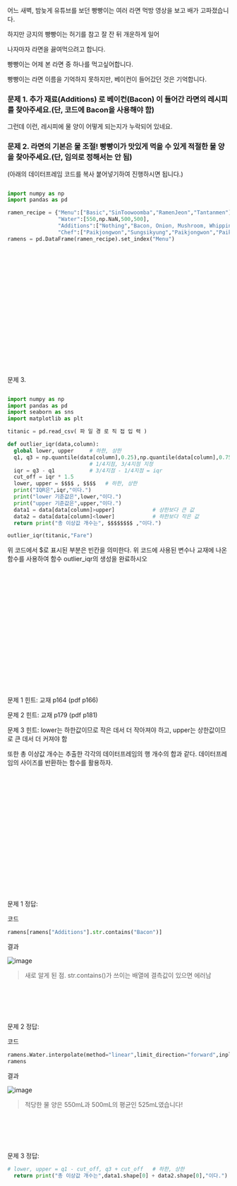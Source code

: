 어느 새벽, 밤늦게 유튜브를 보던 빵빵이는 여러 라면 먹방 영상을 보고 배가 고파졌습니다.


하지만 긍지의 빵빵이는 허기를 참고 잘 잔 뒤 개운하게 일어


나자마자 라면을 끓여먹으려고 합니다.


빵빵이는 어제 본 라면 중 하나를 먹고싶어합니다. 


빵빵이는 라면 이름을 기억하지 못하지만, 베이컨이 들어갔던 것은 기억합니다.


### **문제 1.** **추가 재료(Additions)** 로 **베이컨(Bacon)** 이 들어간 라면의 레시피를 찾아주세요.(단, 코드에 Bacon을 사용해야 함)


그런데 이런, 레시피에 물 양이 어떻게 되는지가 누락되어 있네요.


### **문제 2.** 라면의 기본은 물 조절! 빵빵이가 맛있게 먹을 수 있게 **적절한 물 양**을 찾아주세요.(단, 임의로 정해서는 안 됨)


(아래의 데이터프레임 코드를 복사 붙어넣기하여 진행하시면 됩니다.)


```python

import numpy as np
import pandas as pd

ramen_recipe = {"Menu":["Basic","SinToowoomba","RamenJeon","Tantanmen"],
                "Water":[550,np.NaN,500,500],
                "Additions":["Nothing","Bacon, Onion, Mushroom, Whipping Cream",np.NaN,"Peanut Butter"],
                "Chef":["Paikjongwon","Sungsikyung","Paikjongwon","Paikjongwon"]}
ramens = pd.DataFrame(ramen_recipe).set_index("Menu")

```


<br/><br/>
<br/><br/>
<br/><br/>
<br/><br/>
<br/><br/>
<br/><br/>
<br/><br/>
<br/><br/>

문제 3. 
``` python

import numpy as np
import pandas as pd
import seaborn as sns
import matplotlib as plt

titanic = pd.read_csv( 파 일 경 로 직 접 입 력 )

def outlier_iqr(data,column):
  global lower, upper     # 하한, 상한
  q1, q3 = np.quantile(data[column],0.25),np.quantile(data[column],0.75)
                          # 1/4지점, 3/4지점 지정
  iqr = q3 - q1           # 3/4지점 - 1/4지점 = iqr
  cut_off = iqr * 1.5
  lower, upper = $$$$ , $$$$   # 하한, 상한
  print("IQR은",iqr,"이다.")
  print("lower 기준값은",lower,"이다.")
  print("upper 기준값은",upper,"이다.")
  data1 = data[data[column]>upper]            # 상한보다 큰 값
  data2 = data[data[column]<lower]            # 하한보다 작은 값
  return print("총 이상값 개수는", $$$$$$$$ ,"이다.")

outlier_iqr(titanic,"Fare")

```

위 코드에서 $로 표시된 부분은 빈칸을 의미한다.
위 코드에 사용된 변수나 교재에 나온 함수를 사용하여
함수 outlier_iqr의 생성을 완료하시오


<br/><br/>
<br/><br/>
<br/><br/>
<br/><br/>
<br/><br/>
<br/><br/>
<br/><br/>
<br/><br/>


문제 1 힌트: 교재 p164 (pdf p166)


문제 2 힌트: 교재 p179 (pdf p181)


문제 3 힌트: lower는 하한값이므로 작은 데서 더 작아져야 하고, upper는 상한값이므로 큰 데서 더 커져야 함


또한 총 이상값 개수는 추출한 각각의 데이터프레임의 행 개수의 합과 같다. 데이터프레임의 사이즈를 반환하는 함수를 활용하자.


<br/><br/>
<br/><br/>
<br/><br/>
<br/><br/>
<br/><br/>
<br/><br/>
<br/><br/>
<br/><br/>


문제 1 정답:


코드
```python
ramens[ramens["Additions"].str.contains("Bacon")]
```
결과


![image](https://github.com/sejongsmarcle/2023_Autumn_DataAnalysisStudy/assets/128358741/5b32e17a-37f2-4849-9e32-4cac057157ff)
> 새로 알게 된 점. str.contains()가 쓰이는 배열에 결측값이 있으면 에러남

<br/><br/>
<br/><br/>

문제 2 정답:


코드
```python
ramens.Water.interpolate(method="linear",limit_direction="forward",inplace=True)
ramens
```
결과


![image](https://github.com/sejongsmarcle/2023_Autumn_DataAnalysisStudy/assets/128358741/5c68fb40-a963-4158-b614-e0346cc31185)
> 적당한 물 양은 550mL과 500mL의 평균인 525mL였습니다!

<br/><br/>
<br/><br/>


문제 3 정답:
```python
# lower, upper = q1 - cut_off, q3 + cut_off   # 하한, 상한
  return print("총 이상값 개수는",data1.shape[0] + data2.shape[0],"이다.")
```



